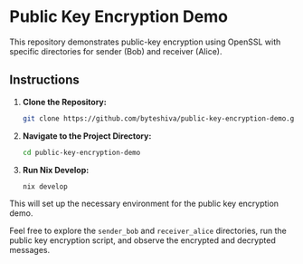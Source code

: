 # Public Key Encryption Demo

This repository demonstrates public-key encryption using OpenSSL with specific directories for sender (Bob) and receiver (Alice).

## Instructions

1. **Clone the Repository:**
    ```bash
    git clone https://github.com/byteshiva/public-key-encryption-demo.git
    ```

2. **Navigate to the Project Directory:**
    ```bash
    cd public-key-encryption-demo
    ```

3. **Run Nix Develop:**
    ```bash
    nix develop
    ```

This will set up the necessary environment for the public key encryption demo.

Feel free to explore the `sender_bob` and `receiver_alice` directories, run the public key encryption script, and observe the encrypted and decrypted messages.
